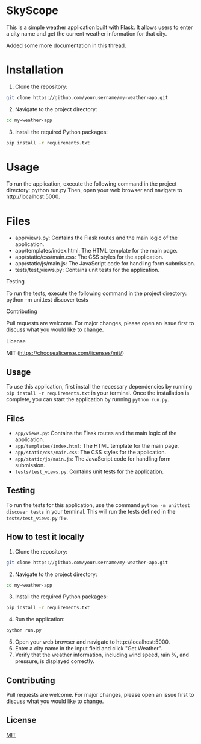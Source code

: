 # SkyScope

This is a simple weather application built with Flask. It allows users to enter a city name and get the current weather information for that city.

Added some more documentation in this thread.

# Installation

1. Clone the repository:
```sh
git clone https://github.com/yourusername/my-weather-app.git
```
2. Navigate to the project directory:
```sh
cd my-weather-app
```
3. Install the required Python packages:
```sh
pip install -r requirements.txt
```

# Usage

To run the application, execute the following command in the project directory:
python run.py
Then, open your web browser and navigate to http://localhost:5000.

# Files

- app/views.py: Contains the Flask routes and the main logic of the application.
- app/templates/index.html: The HTML template for the main page.
- app/static/css/main.css: The CSS styles for the application.
- app/static/js/main.js: The JavaScript code for handling form submission.
- tests/test_views.py: Contains unit tests for the application.

Testing

To run the tests, execute the following command in the project directory:
python -m unittest discover tests

Contributing

Pull requests are welcome. For major changes, please open an issue first to discuss what you would like to change.

License

MIT (https://choosealicense.com/licenses/mit/)

## Usage

To use this application, first install the necessary dependencies by running `pip install -r requirements.txt` in your terminal. Once the installation is complete, you can start the application by running `python run.py`.

## Files

- `app/views.py`: Contains the Flask routes and the main logic of the application.
- `app/templates/index.html`: The HTML template for the main page.
- `app/static/css/main.css`: The CSS styles for the application.
- `app/static/js/main.js`: The JavaScript code for handling form submission.
- `tests/test_views.py`: Contains unit tests for the application.

## Testing

To run the tests for this application, use the command `python -m unittest discover tests` in your terminal. This will run the tests defined in the `tests/test_views.py` file.

## How to test it locally

1. Clone the repository:
```sh
git clone https://github.com/yourusername/my-weather-app.git
```
2. Navigate to the project directory:
```sh
cd my-weather-app
```
3. Install the required Python packages:
```sh
pip install -r requirements.txt
```
4. Run the application:
```sh
python run.py
```
5. Open your web browser and navigate to http://localhost:5000.
6. Enter a city name in the input field and click "Get Weather".
7. Verify that the weather information, including wind speed, rain %, and pressure, is displayed correctly.

## Contributing

Pull requests are welcome. For major changes, please open an issue first to discuss what you would like to change.

## License

[MIT](https://choosealicense.com/licenses/mit/)

